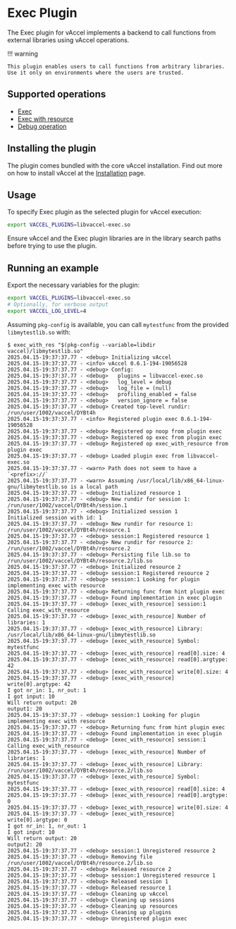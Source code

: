 # Exec Plugin

The Exec plugin for vAccel implements a backend to call functions from external
libraries using vAccel operations.

<!-- markdownlint-disable code-block-style -->

!!! warning

    This plugin enables users to call functions from arbitrary libraries.
    Use it only on environments where the users are trusted.

## Supported operations

- [Exec](../../../api/api-reference/operations.md#exec)
- [Exec with resource](../../../api/api-reference/operations.md#exec-with-resource)
- [Debug operation](../../../api/api-reference/operations.md#debug-operation)

## Installing the plugin

The plugin comes bundled with the core vAccel installation. Find out more on how
to install vAccel at the
[Installation](../../../getting-started/installation.md) page.

## Usage

To specify Exec plugin as the selected plugin for vAccel execution:

```sh
export VACCEL_PLUGINS=libvaccel-exec.so
```

Ensure vAccel and the Exec plugin libraries are in the library search paths
before trying to use the plugin.

## Running an example

Export the necessary variables for the plugin:

```sh
export VACCEL_PLUGINS=libvaccel-exec.so
# Optionally, for verbose output
export VACCEL_LOG_LEVEL=4
```

Assuming `pkg-config` is available, you can call `mytestfunc` from the provided
`libmytestlib.so` with:

```console
$ exec_with_res "$(pkg-config --variable=libdir vaccel)/libmytestlib.so"
2025.04.15-19:37:37.77 - <debug> Initializing vAccel
2025.04.15-19:37:37.77 - <info> vAccel 0.6.1-194-19056528
2025.04.15-19:37:37.77 - <debug> Config:
2025.04.15-19:37:37.77 - <debug>   plugins = libvaccel-exec.so
2025.04.15-19:37:37.77 - <debug>   log_level = debug
2025.04.15-19:37:37.77 - <debug>   log_file = (null)
2025.04.15-19:37:37.77 - <debug>   profiling_enabled = false
2025.04.15-19:37:37.77 - <debug>   version_ignore = false
2025.04.15-19:37:37.77 - <debug> Created top-level rundir: /run/user/1002/vaccel/DYBt4h
2025.04.15-19:37:37.77 - <info> Registered plugin exec 0.6.1-194-19056528
2025.04.15-19:37:37.77 - <debug> Registered op noop from plugin exec
2025.04.15-19:37:37.77 - <debug> Registered op exec from plugin exec
2025.04.15-19:37:37.77 - <debug> Registered op exec_with_resource from plugin exec
2025.04.15-19:37:37.77 - <debug> Loaded plugin exec from libvaccel-exec.so
2025.04.15-19:37:37.77 - <warn> Path does not seem to have a `<prefix>://`
2025.04.15-19:37:37.77 - <warn> Assuming /usr/local/lib/x86_64-linux-gnu/libmytestlib.so is a local path
2025.04.15-19:37:37.77 - <debug> Initialized resource 1
2025.04.15-19:37:37.77 - <debug> New rundir for session 1: /run/user/1002/vaccel/DYBt4h/session.1
2025.04.15-19:37:37.77 - <debug> Initialized session 1
Initialized session with id: 1
2025.04.15-19:37:37.77 - <debug> New rundir for resource 1: /run/user/1002/vaccel/DYBt4h/resource.1
2025.04.15-19:37:37.77 - <debug> session:1 Registered resource 1
2025.04.15-19:37:37.77 - <debug> New rundir for resource 2: /run/user/1002/vaccel/DYBt4h/resource.2
2025.04.15-19:37:37.77 - <debug> Persisting file lib.so to /run/user/1002/vaccel/DYBt4h/resource.2/lib.so
2025.04.15-19:37:37.77 - <debug> Initialized resource 2
2025.04.15-19:37:37.77 - <debug> session:1 Registered resource 2
2025.04.15-19:37:37.77 - <debug> session:1 Looking for plugin implementing exec with resource
2025.04.15-19:37:37.77 - <debug> Returning func from hint plugin exec
2025.04.15-19:37:37.77 - <debug> Found implementation in exec plugin
2025.04.15-19:37:37.77 - <debug> [exec_with_resource] session:1 Calling exec_with_resource
2025.04.15-19:37:37.77 - <debug> [exec_with_resource] Number of libraries: 1
2025.04.15-19:37:37.77 - <debug> [exec_with_resource] Library: /usr/local/lib/x86_64-linux-gnu/libmytestlib.so
2025.04.15-19:37:37.77 - <debug> [exec_with_resource] Symbol: mytestfunc
2025.04.15-19:37:37.77 - <debug> [exec_with_resource] read[0].size: 4
2025.04.15-19:37:37.77 - <debug> [exec_with_resource] read[0].argtype: 42
2025.04.15-19:37:37.77 - <debug> [exec_with_resource] write[0].size: 4
2025.04.15-19:37:37.77 - <debug> [exec_with_resource] write[0].argtype: 42
I got nr_in: 1, nr_out: 1
I got input: 10
Will return output: 20
output1: 20
2025.04.15-19:37:37.77 - <debug> session:1 Looking for plugin implementing exec with resource
2025.04.15-19:37:37.77 - <debug> Returning func from hint plugin exec
2025.04.15-19:37:37.77 - <debug> Found implementation in exec plugin
2025.04.15-19:37:37.77 - <debug> [exec_with_resource] session:1 Calling exec_with_resource
2025.04.15-19:37:37.77 - <debug> [exec_with_resource] Number of libraries: 1
2025.04.15-19:37:37.77 - <debug> [exec_with_resource] Library: /run/user/1002/vaccel/DYBt4h/resource.2/lib.so
2025.04.15-19:37:37.77 - <debug> [exec_with_resource] Symbol: mytestfunc
2025.04.15-19:37:37.77 - <debug> [exec_with_resource] read[0].size: 4
2025.04.15-19:37:37.77 - <debug> [exec_with_resource] read[0].argtype: 0
2025.04.15-19:37:37.77 - <debug> [exec_with_resource] write[0].size: 4
2025.04.15-19:37:37.77 - <debug> [exec_with_resource] write[0].argtype: 0
I got nr_in: 1, nr_out: 1
I got input: 10
Will return output: 20
output2: 20
2025.04.15-19:37:37.77 - <debug> session:1 Unregistered resource 2
2025.04.15-19:37:37.77 - <debug> Removing file /run/user/1002/vaccel/DYBt4h/resource.2/lib.so
2025.04.15-19:37:37.77 - <debug> Released resource 2
2025.04.15-19:37:37.77 - <debug> session:1 Unregistered resource 1
2025.04.15-19:37:37.77 - <debug> Released session 1
2025.04.15-19:37:37.77 - <debug> Released resource 1
2025.04.15-19:37:37.77 - <debug> Cleaning up vAccel
2025.04.15-19:37:37.77 - <debug> Cleaning up sessions
2025.04.15-19:37:37.77 - <debug> Cleaning up resources
2025.04.15-19:37:37.77 - <debug> Cleaning up plugins
2025.04.15-19:37:37.77 - <debug> Unregistered plugin exec
```
